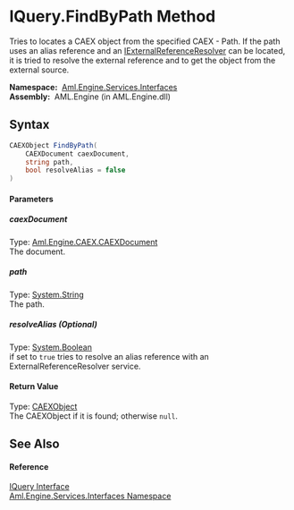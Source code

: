 IQuery.FindByPath Method
========================
Tries to locates a CAEX object from the specified CAEX - Path. If the path uses an alias reference and an [IExternalReferenceResolver][1] can be located, it is tried to resolve the external reference and to get the object from the external source.

  **Namespace:**  [Aml.Engine.Services.Interfaces][2]  
  **Assembly:**  AML.Engine (in AML.Engine.dll)

Syntax
------

```csharp
CAEXObject FindByPath(
	CAEXDocument caexDocument,
	string path,
	bool resolveAlias = false
)
```

#### Parameters

##### *caexDocument*
Type: [Aml.Engine.CAEX.CAEXDocument][3]  
The document.

##### *path*
Type: [System.String][4]  
The path.

##### *resolveAlias* (Optional)
Type: [System.Boolean][5]  
 if set to `true` tries to resolve an alias reference with an ExternalReferenceResolver service.

#### Return Value
Type: [CAEXObject][6]  
The CAEXObject if it is found; otherwise `null`.

See Also
--------

#### Reference
[IQuery Interface][7]  
[Aml.Engine.Services.Interfaces Namespace][2]  

[1]: ../IExternalReferenceResolver/README.md
[2]: ../README.md
[3]: ../../Aml.Engine.CAEX/CAEXDocument/README.md
[4]: https://docs.microsoft.com/dotnet/api/system.string
[5]: https://docs.microsoft.com/dotnet/api/system.boolean
[6]: ../../Aml.Engine.CAEX/CAEXObject/README.md
[7]: README.md
[8]: https://www.automationml.org
[9]: ../../icons/logoShade.png